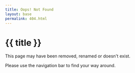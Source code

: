```yaml
---
title: Oops! Not Found
layout: base
permalink: 404.html
---
```


# {{ title }}

This page may have been removed, renamed or doesn't exist.

Please use the navigation bar to find your way around.
